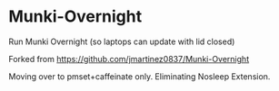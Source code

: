 # Munki-Overnight
Run Munki Overnight (so laptops can update with lid closed)

Forked from https://github.com/jmartinez0837/Munki-Overnight

Moving over to pmset+caffeinate only. Eliminating Nosleep Extension. 

